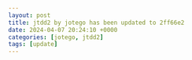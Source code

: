 ```yaml
---
layout: post
title: jtdd2 by jotego has been updated to 2ff66e2
date: 2024-04-07 20:24:10 +0000
categories: [jotego, jtdd2]
tags: [update]
---
```


